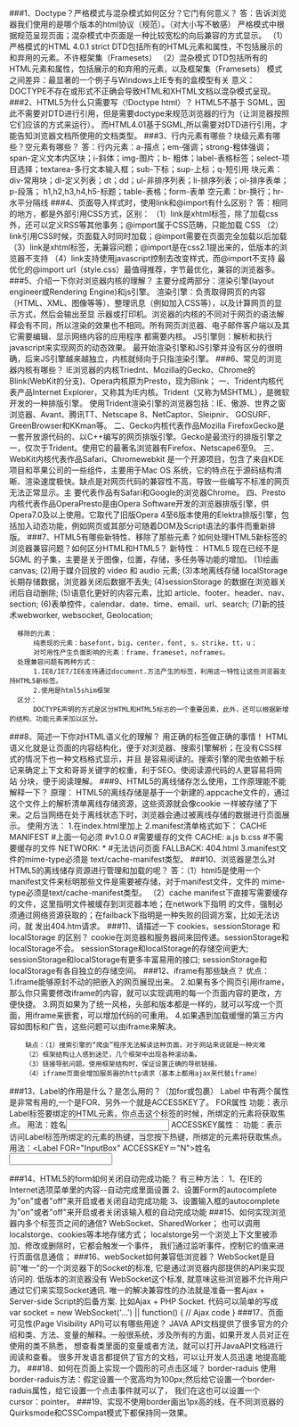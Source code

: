 ###1、Doctype？严格模式与混杂模式如何区分？它门有何意义？
       答：告诉浏览器我们使用的是哪个版本的html协议（规范）。（对大小写不敏感）
       严格模式中根据规范呈现页面；混杂模式中页面是一种比较宽松的向后兼容的方式显示。
       （1）严格模式的HTML 4.0.1 strict
       DTD包括所有的HTML元素和属性，不包括展示的和弃用的元素。不许框架集（Framesets）
       <!DOCTYPE HTML PUBLIC "-//W3C//DTD HTML 4.01//EN" "http://www.w3.org/TR/html4/strict.dtd">
       （2）混杂模式
       DTD包括所有的HTML元素和属性，包括展示的和弃用的元素，以及框架集（Framesets）
       <!DOCTYPE HTML PUBLIC "-//W3C//DTD HTML 4.01 Frameset//EN"
       "http://www.w3.org/TR/html4/frameset.dtd">
       模式之间差异：最显著的一个例子与Windows上IE专有的盒模型有关
       意义：DOCTYPE不存在或形式不正确会导致HTML和XHTML文档以混杂模式呈现。
###2、HTML5为什么只需要写〈!Doctype html〉？
      HTML5不基于 SGML，因此不需要对DTD进行引用，但是需要doctype来规范浏览器的行为（让浏览器按照它们应该的方式来运行）。
      而HTML4.01基于SGML,所以需要对DTD进行引用，才能告知浏览器文档所使用的文档类型。
###3、行内元素有哪些？块级元素有哪些？空元素有哪些？
     答：行内元素：a-描点；em-强调；strong-粗体强调；span-定义文本内区块；i-斜体；img-图片；b-
         粗体；label-表格标签；select-项目选择；textarea-多行文本输入框；sub-下标；sup-上标；q-短引用
         块元素：div-常用块；dl-定义列表；dt；dd；ul-非排序列表；li-排序列表；ol-排序表单；p-段落；
         h1,h2,h3,h4,h5-标题；table-表格；form-表单
         空元素：br-换行；hr-水平分隔线
###4、页面导入样式时，使用link和@import有什么区别？
     答：相同的地方，都是外部引用CSS方式，区别：
        （1）link是xhtml标签，除了加载css外，还可以定义RSS等其他事务；@import属于CSS范畴，只能加载 CSS
        （2）link引用CSS时候，页面载入时同时加载；@import需要在页面完全加载以后加载
        （3）link是xhtml标签，无兼容问题；@import是在css2.1提出来的，低版本的浏览器不支持
        （4）link支持使用javascript控制去改变样式，而@import不支持
         最优化的@import url（style.css）最值得推荐，字节最优化，兼容的浏览器多。
###5、介绍一下你对浏览器内核的理解？
      主要分成两部分：渲染引擎(layout engineer或Rendering Engine)和js引擎。
      渲染引擎：负责取得网页的内容（HTML、XML、图像等等）、整理讯息（例如加入CSS等），以及计算网页的显示方式，然后会输出至显
      示器或打印机。浏览器的内核的不同对于网页的语法解释会有不同，所以渲染的效果也不相同。所有网页浏览器、电子邮件客户端以及其
      它需要编辑、显示网络内容的应用程序 都需要内核。
      JS引擎则：解析和执行javascript来实现网页的动态效果。
      最开始渲染引擎和JS引擎并没有区分的很明确，后来JS引擎越来越独立，内核就倾向于只指渲染引擎。
###6、常见的浏览器内核有哪些？
       IE浏览器的内核Triednt、Mozilla的Gecko、Chrome的Blink(WebKit的分支)、Opera内核原为Presto，现为Blink；
       一、Trident内核代表产品Internet Explorer，又称其为IE内核。Trident（又称为MSHTML），是微软开发的一种排版引擎。
          使用Trident渲染引擎的浏览器包括：IE、傲游、世界之窗浏览器、Avant、腾讯TT、Netscape 8、NetCaptor、Sleipnir、
          GOSURF、GreenBrowser和KKman等。
       二、Gecko内核代表作品Mozilla FirefoxGecko是一套开放源代码的、以C++编写的网页排版引擎。Gecko是最流行的排版引擎之
          一，仅次于Trident。使用它的最著名浏览器有Firefox、Netscape6至9。
       三、WebKit内核代表作品Safari、Chromewebkit 是一个开源项目，包含了来自KDE项目和苹果公司的一些组件，主要用于Mac OS
          系统，它的特点在于源码结构清晰、渲染速度极快。缺点是对网页代码的兼容性不高，导致一些编写不标准的网页无法正常显示。主
          要代表作品有Safari和Google的浏览器Chrome。
       四、Presto内核代表作品OperaPresto是由Opera Software开发的浏览器排版引擎，供Opera7.0及以上使用。它取代了旧版Opera
          4至6版本使用的Elektra排版引擎，包括加入动态功能，例如网页或其部分可随着DOM及Script语法的事件而重新排版。
###7、HTML5有哪些新特性、移除了那些元素？如何处理HTML5新标签的浏览器兼容问题？如何区分HTML和HTML5？
      新特性：
      HTML5 现在已经不是 SGML 的子集，主要是关于图像，位置，存储，多任务等功能的增加。
      (1)绘画 canvas;
      (2)用于媒介回放的 video 和 audio 元素;
      (3)本地离线存储 localStorage 长期存储数据，浏览器关闭后数据不丢失;
      (4)sessionStorage 的数据在浏览器关闭后自动删除;
      (5)语意化更好的内容元素，比如 article、footer、header、nav、section;
      (6)表单控件，calendar、date、time、email、url、search;
      (7)新的技术webworker, websocket, Geolocation;
      
      移除的元素：
          纯表现的元素：basefont，big，center，font, s，strike，tt，u；
          对可用性产生负面影响的元素：frame，frameset，noframes。
      处理兼容问题有两种方式：
          1.IE8/IE7/IE6支持通过document.方法产生的标签，利用这一特性让这些浏览器支持HTML5新标签。
          2.使用是html5shim框架
      区分：
          DOCTYPE声明的方式是区分HTML和HTML5标志的一个重要因素，此外，还可以根据新增的结构、功能元素来加以区分。
###8、简述一下你对HTML语义化的理解？
        用正确的标签做正确的事情！
        HTML语义化就是让页面的内容结构化，便于对浏览器、搜索引擎解析；在没有CSS样式的情况下也一种文档格式显示，并且
        是容易阅读的。搜索引擎的爬虫依赖于标记来确定上下文和哥哥关键字的权重，利于SEO。使阅读源代码的人更容易将网站
        分块，便于阅读理解。
###9、HTML5的离线储存怎么使用，工作原理能不能解释一下？
      原理：
         HTML5的离线存储是基于一个新建的.appcache文件的，通过这个文件上的解析清单离线存储资源，这些资源就会像cookie
         一样被存储了下来。之后当网络在处于离线状态下时，浏览器会通过被离线存储的数据进行页面展示。
                使用方法：
          1.在index.html里加上<html manifest="test.manifest">
           2.manifest清单格式如下：
          CACHE MANIFEST
          #上面一句必须
          #v1.0.0
          #需要缓存的文件
          CACHE:
          a.js
          b.css
          #不需要缓存的文件
          NETWORK:
          *
          #无法访问页面
          FALLBACK:
          404.html
          3.manifest文件的mime-type必须是 text/cache-manifest类型。
###10、浏览器是怎么对HTML5的离线储存资源进行管理和加载的呢？
        答：（1）html5是使用一个manifest文件来标明那些文件是需要被存储，对于manifest文件，文件的
             mime-type必须是text/cache-manifest类型。
            （2）cache manifest下直接写需要缓存的文件，这里指明文件被缓存到浏览器本地；在network下指明
             的文件，强制必须通过网络资源获取的；在failback下指明是一种失败的回调方案，比如无法访问，就
             发出404.htm请求。
###11、请描述一下 cookies，sessionStorage 和 localStorage 的区别？
        cookie在浏览器和服务器间来回传递。sessionStorage和localStorage不会。
        sessionStorage和localStorage的存储空间更大;
        sessionStorage和localStorage有更多丰富易用的接口;
        sessionStorage和localStorage有各自独立的存储空间。
###12、iframe有那些缺点？
        优点：1.iframe能够原封不动的把嵌入的网页展现出来。
        2.如果有多个网页引用iframe，那么你只需要修改iframe的内容，就可以实现调用的每一个页面内容的更改，方便快捷。
        3.网页如果为了统一风格，头部和版本都是一样的，就可以写成一个页面，用iframe来嵌套，可以增加代码的可重用。
        4.如果遇到加载缓慢的第三方内容如图标和广告，这些问题可以由iframe来解决。

        缺点：（1）搜索引擎的“爬虫”程序无法解读这种页面。对于网站来说就是一种灾难
        （2）框架结构让人感到迷茫，几个框架中出现各种滚动条。
        （3）链接导航问题。使用框架结构时，保证设置正确的导航链接。
        （4）iframe页面会增加服务器的http请求（基本上都用ajax来代替iframe）
###13、Label的作用是什么？是怎么用的？（加for或包裹）
        Label 中有两个属性是非常有用的,一个是FOR、另外一个就是ACCESSKEY了。
        FOR属性
        功能：表示Label标签要绑定的HTML元素，你点击这个标签的时候，所绑定的元素将获取焦点。
        用法：<Label FOR="InputBox">姓名</Label><input ID="InputBox" type="text">
        ACCESSKEY属性：
        功能：表示访问Label标签所绑定的元素的热键，当您按下热键，所绑定的元素将获取焦点。
        用法：<Label FOR="InputBox" ACCESSKEY＝"N">姓名</Label><input ID="InputBox"
        type="text"> 
             
             
###14、HTML5的form如何关闭自动完成功能？
        有三种方法：
           1、在IE的Internet选项菜单里的内容--自动完成里面设置
           2、设置Form的autocomplete为"on"或者"off"来开启或者关闭自动完成功能
           3、设置输入框的autocomplete为"on"或者"off"来开启或者关闭该输入框的自动完成功能
###15、如何实现浏览器内多个标签页之间的通信?
         WebSocket、SharedWorker；
         也可以调用localstorge、cookies等本地存储方式；
         localstorge另一个浏览上下文里被添加、修改或删除时，它都会触发一个事件，
         我们通过监听事件，控制它的值来进行页面信息通信；
###16、webSocket如何兼容低浏览器？
         WebSocket是目前"唯一"的一个浏览器下的Socket的标准, 它是通过浏览器内部提供的API来实现访问的. 低版本的浏览器没有
         WebSocket这个标准, 就意味这些浏览器不允许用户通过它们来实现Socket通讯. 唯一的解决兼容性的办法就是准备一套Ajax 
         + Server-side Script的后备方案. 比如Ajax + PHP Socket.
         代码可以简单的写成
          var socket = new WebSocket('...') || function() {
          	// Ajax code
          }
###17、页面可见性(Page Visibility API)可以有哪些用途？
         JAVA API文档提供了很多官方的介绍和类、方法、变量的解释。一般很系统，涉及所有的方面，如果开发人员对正在使用的类不熟悉，
         想查看类里面的变量或者方法，就可以打开JavaAPI文档进行阅读和查看。 很多开发语言都提供了官方的文档，可以让开发人员迅速
         地提高能力。
###18、如何在页面上实现一个圆形的可点击区域？
        border-raduis
        使用border-raduis方法：假定设置一个宽高均为100px;然后给它设置一个border-raduis属性，给它设置一个点击事件就可以了，
        我们在这也可以设置一个cursor：pointer。
###19、实现不使用border画出1px高的线，在不同浏览器的Quirksmode和CSSCompat模式下都保持同一效果。
      
       
       
